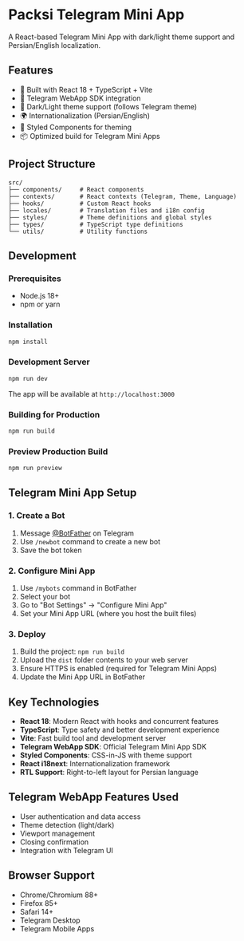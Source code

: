 # Packsi Telegram Mini App

A React-based Telegram Mini App with dark/light theme support and Persian/English localization.

## Features

- 🚀 Built with React 18 + TypeScript + Vite
- 📱 Telegram WebApp SDK integration
- 🌙 Dark/Light theme support (follows Telegram theme)
- 🌍 Internationalization (Persian/English)
- 💅 Styled Components for theming
- 📦 Optimized build for Telegram Mini Apps

## Project Structure

```
src/
├── components/     # React components
├── contexts/       # React contexts (Telegram, Theme, Language)
├── hooks/          # Custom React hooks
├── locales/        # Translation files and i18n config
├── styles/         # Theme definitions and global styles
├── types/          # TypeScript type definitions
└── utils/          # Utility functions
```

## Development

### Prerequisites

- Node.js 18+ 
- npm or yarn

### Installation

```bash
npm install
```

### Development Server

```bash
npm run dev
```

The app will be available at `http://localhost:3000`

### Building for Production

```bash
npm run build
```

### Preview Production Build

```bash
npm run preview
```

## Telegram Mini App Setup

### 1. Create a Bot

1. Message [@BotFather](https://BotFather) on Telegram
2. Use `/newbot` command to create a new bot
3. Save the bot token

### 2. Configure Mini App

1. Use `/mybots` command in BotFather
2. Select your bot
3. Go to "Bot Settings" → "Configure Mini App"
4. Set your Mini App URL (where you host the built files)

### 3. Deploy

1. Build the project: `npm run build`
2. Upload the `dist` folder contents to your web server
3. Ensure HTTPS is enabled (required for Telegram Mini Apps)
4. Update the Mini App URL in BotFather

## Key Technologies

- **React 18**: Modern React with hooks and concurrent features
- **TypeScript**: Type safety and better development experience
- **Vite**: Fast build tool and development server
- **Telegram WebApp SDK**: Official Telegram Mini App SDK
- **Styled Components**: CSS-in-JS with theme support
- **React i18next**: Internationalization framework
- **RTL Support**: Right-to-left layout for Persian language

## Telegram WebApp Features Used

- User authentication and data access
- Theme detection (light/dark)
- Viewport management
- Closing confirmation
- Integration with Telegram UI

## Browser Support

- Chrome/Chromium 88+
- Firefox 85+
- Safari 14+
- Telegram Desktop
- Telegram Mobile Apps
